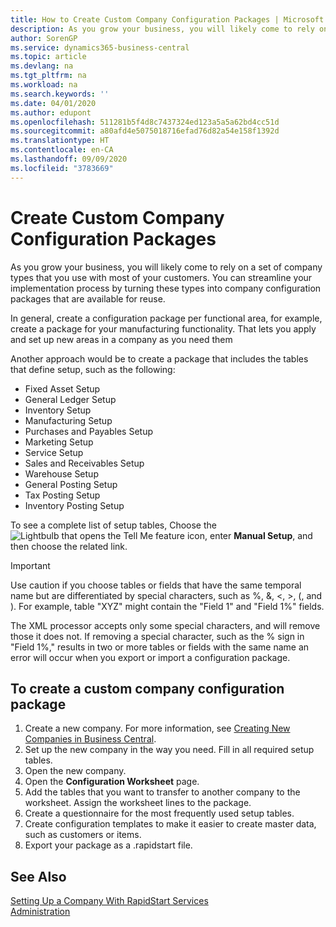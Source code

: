 ```yaml
---
title: How to Create Custom Company Configuration Packages | Microsoft Docs
description: As you grow your business, you will likely come to rely on a set of company types that you use with most of your customers. You can streamline your implementation process by turning these types into company configuration packages that are available for reuse.
author: SorenGP
ms.service: dynamics365-business-central
ms.topic: article
ms.devlang: na
ms.tgt_pltfrm: na
ms.workload: na
ms.search.keywords: ''
ms.date: 04/01/2020
ms.author: edupont
ms.openlocfilehash: 511281b5f4d8c7437324ed123a5a5a62bd4cc51d
ms.sourcegitcommit: a80afd4e5075018716efad76d82a54e158f1392d
ms.translationtype: HT
ms.contentlocale: en-CA
ms.lasthandoff: 09/09/2020
ms.locfileid: "3783669"
---
```

# <a name="create-custom-company-configuration-packages"></a>Create Custom Company Configuration Packages
As you grow your business, you will likely come to rely on a set of company types that you use with most of your customers. You can streamline your implementation process by turning these types into company configuration packages that are available for reuse.  

In general, create a configuration package per functional area, for example, create a package for your manufacturing functionality. That lets you apply and set up new areas in a company as you need them  

Another approach would be to create a package that includes the tables that define setup, such as the following:  

-   Fixed Asset Setup  
-   General Ledger Setup  
-   Inventory Setup  
-   Manufacturing Setup  
-   Purchases and Payables Setup  
-   Marketing Setup  
-   Service Setup  
-   Sales and Receivables Setup  
-   Warehouse Setup  
-   General Posting Setup  
-   Tax Posting Setup  
-   Inventory Posting Setup  

To see a complete list of setup tables, Choose the ![Lightbulb that opens the Tell Me feature](media/ui-search/search_small.png "Tell me what you want to do") icon, enter **Manual Setup**, and then choose the related link.  

> [!IMPORTANT]
> Use caution if you choose tables or fields that have the same temporal name but are differentiated by special characters, such as %, &, <, >, (, and ). For example, table "XYZ" might contain the "Field 1" and "Field 1%" fields.
>
> The XML processor accepts only some special characters, and will remove those it does not. If removing a special character, such as the % sign in "Field 1%," results in two or more tables or fields with the same name an error will occur when you export or import a configuration package.

## <a name="to-create-a-custom-company-configuration-package"></a>To create a custom company configuration package  
1.  Create a new company. For more information, see [Creating New Companies in Business Central](about-new-company.md).  
3.  Set up the new company in the way you need. Fill in all required setup tables.  
4.  Open the new company.
5. Open the **Configuration Worksheet** page.  
6.  Add the tables that you want to transfer to another company to the worksheet. Assign the worksheet lines to the package.  
7.  Create a questionnaire for the most frequently used setup tables.  
8.  Create configuration templates to make it easier to create master data, such as customers or items.  
9.  Export your package as a .rapidstart file.  

## <a name="see-also"></a>See Also  
[Setting Up a Company With RapidStart Services](admin-set-up-a-company-with-rapidstart.md)  
[Administration](admin-setup-and-administration.md)
